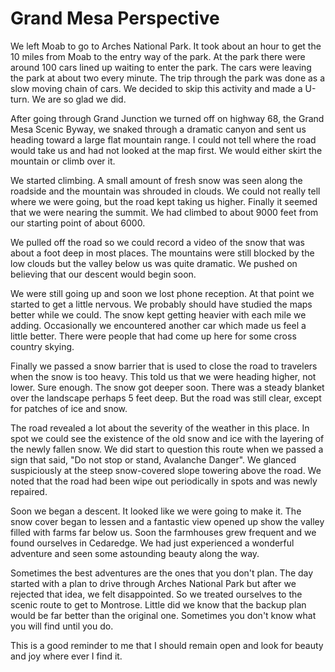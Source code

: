 # Grand Mesa Perspective

We left Moab to go to Arches National Park.  It took about an hour to get the 10
miles from Moab to the entry way of the park.  At the park there were around 100
cars lined up waiting to enter the park. The cars were leaving the park at about
two every minute.  The trip through the park was done as a slow moving chain of
cars.  We decided to skip this activity and made a U-turn.  We are so glad we
did.

After going through Grand Junction we turned off on highway 68, the Grand Mesa
Scenic Byway, we snaked through a dramatic canyon and sent us heading toward a
large flat mountain range.  I could not tell where the road would take us and
had not looked at the map first.  We would either skirt the mountain or climb
over it.

We started climbing.  A small amount of fresh snow was seen along the roadside
and the mountain was shrouded in clouds.  We could not really tell where we were
going, but the road kept taking us higher.  Finally it seemed that we were
nearing the summit.  We had climbed to about 9000 feet from our starting point
of about 6000.

We pulled off the road so we could record a video of the snow that was about a
foot deep in most places. The mountains were still blocked by the low clouds but
the valley below us was quite dramatic.  We pushed on believing that our descent
would begin soon.

We were still going up and soon we lost phone reception.  At that point we
started to get a little nervous. We probably should have studied the maps better
while we could.  The snow kept getting heavier with each mile we adding. 
Occasionally we encountered another car which made us feel a little better. 
There were people that had come up here for some cross country skying. 

Finally we passed a snow barrier that is used to close the road to travelers
when the snow is too heavy. This told us that we were heading higher, not lower.
 Sure enough.  The snow got deeper soon. There was a steady blanket over the
landscape perhaps 5 feet deep.  But the road was still clear, except for patches
of ice and snow.

The road revealed a lot about the severity of the weather in this place.  In
spot we could see the existence of the old snow and ice with the layering of the
newly fallen snow.  We did start to question this route when we passed a sign
that said, "Do not stop or stand, Avalanche Danger".   We glanced suspiciously
at the steep snow-covered slope  towering above the road.  We noted that the
road had been wipe out periodically in spots and was newly repaired.

Soon we began a descent.  It looked like we were going to make it. The snow
cover began to lessen and a fantastic view opened up show the valley filled with
farms far below us.  Soon the farmhouses grew frequent and we found ourselves in
Cedaredge.  We had just experienced a wonderful adventure and seen some
astounding beauty along the way.

Sometimes the best adventures are the ones that you don't plan. The day started
with a plan to drive through Arches National Park but after we rejected that
idea, we felt disappointed.  So we treated ourselves to the scenic route to get
to Montrose.  Little did we know that the backup plan would be far better than
the original one.  Sometimes you don't know what you will find until you do.

This is a good reminder to me that I should remain open and look for beauty and
joy where ever I find it.

